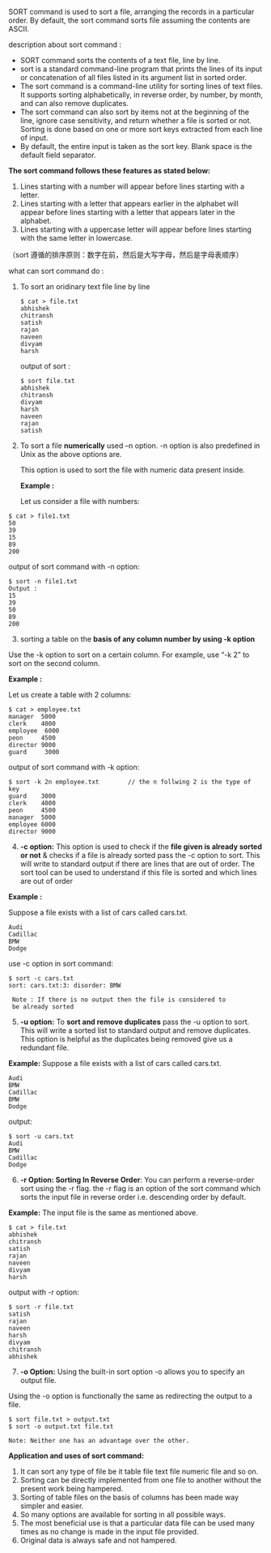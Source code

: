SORT command is used to sort a file, arranging the records in a particular order. By default, the sort command sorts file assuming the contents are ASCII.

description about sort command :

- SORT command sorts the contents of a text file, line by line.
- sort is a standard command-line program that prints the lines of its input or concatenation of all files listed in its argument list in sorted order.
- The sort command is a command-line utility for sorting lines of text files. It supports sorting alphabetically, in reverse order, by number, by month, and can also remove duplicates.
- The sort command can also sort by items not at the beginning of the line, ignore case sensitivity, and return whether a file is sorted or not. Sorting is done based on one or more sort keys extracted from each line of input.
- By default, the entire input is taken as the sort key. Blank space is the default field separator.

**The sort command follows these features as stated below:**

1. Lines starting with a number will appear before lines starting with a letter.
2. Lines starting with a letter that appears earlier in the alphabet will appear before lines starting with a letter that appears later in the alphabet.
3. Lines starting with a uppercase letter will appear before lines starting with the same letter in lowercase.

（sort 遵循的排序原则：数字在前，然后是大写字母，然后是字母表顺序）

what can sort command do :

1. To sort an oridinary text file line by line
   
   ```shell
   $ cat > file.txt
   abhishek
   chitransh
   satish
   rajan
   naveen
   divyam
   harsh
   ```
   
   output of sort :
   
   ```shell
   $ sort file.txt
   abhishek
   chitransh
   divyam
   harsh
   naveen 
   rajan
   satish
   ```

2. To sort a file **numerically** used –n option. -n option is also predefined in Unix as the above options are. 
   
   This option is used to sort the file with numeric data present inside.
   
   **Example :** 
   
   Let us consider a file with numbers:

```shell
$ cat > file1.txt
50
39
15
89
200
```

output of sort command with -n option:

```shell
$ sort -n file1.txt
Output :
15
39
50
89
200
```

3. sorting a table on the **basis of any column number by using -k option**

Use the -k option to sort on a certain column. For example, use “-k 2” to sort on the second column.

**Example :** 

Let us create a table with 2 columns:

```shell
$ cat > employee.txt
manager  5000
clerk    4000
employee  6000
peon     4500
director 9000
guard     3000
```

output of sort command with -k option:

```shell
$ sort -k 2n employee.txt        // the n follwing 2 is the type of key
guard    3000
clerk    4000
peon     4500
manager  5000
employee 6000
director 9000
```

4. **-c option:** This option is used to check if the **file given is already sorted or not** & checks if a file is already sorted pass the -c option to sort. This will write to standard output if there are lines that are out of order. The sort tool can be used to understand if this file is sorted and which lines are out of order

**Example :** 

Suppose a file exists with a list of cars called cars.txt.

```shell
Audi
Cadillac
BMW
Dodge
```

use -c option in sort command:

```shell
$ sort -c cars.txt
sort: cars.txt:3: disorder: BMW

 Note : If there is no output then the file is considered to 
 be already sorted 
```

5. **-u option:** To **sort and remove duplicates** pass the -u option to sort. This will write a sorted list to standard output and remove duplicates.   
   This option is helpful as the duplicates being removed give us a redundant file. 

**Example:** Suppose a file exists with a list of cars called cars.txt.

```shell
Audi
BMW
Cadillac
BMW
Dodge 
```

output:

```shell
$ sort -u cars.txt
Audi
BMW
Cadillac
Dodge
```

6. **-r Option: Sorting In Reverse Order**: You can perform a reverse-order sort using the -r flag. the -r flag is an option of the sort command which sorts the input file in reverse order i.e. descending order by default. 

**Example:** The input file is the same as mentioned above.

```shell
$ cat > file.txt
abhishek
chitransh
satish
rajan
naveen
divyam
harsh
```

output with -r option:

```shell
$ sort -r file.txt
satish
rajan
naveen 
harsh
divyam
chitransh
abhishek
```

7. **-o Option:** Using the built-in sort option -o allows you to specify an output file.

Using the -o option is functionally the same as redirecting the output to a file.

```shell
$ sort file.txt > output.txt 
$ sort -o output.txt file.txt  

Note: Neither one has an advantage over the other. 
```

**Application and uses of sort command:**

1. It can sort any type of file be it table file text file numeric file and so on.
2. Sorting can be directly implemented from one file to another without the present work being hampered.
3. Sorting of table files on the basis of columns has been made way simpler and easier.
4. So many options are available for sorting in all possible ways.
5. The most beneficial use is that a particular data file can be used many times as no change is made in the input file provided.
6. Original data is always safe and not hampered.
